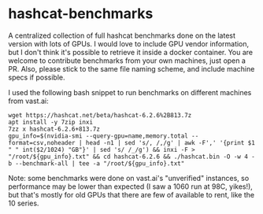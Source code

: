 # hashcat-benchmarks
A centralized collection of full hashcat benchmarks done on the latest version with lots of GPUs. I would love to include GPU vendor information, but I don't think it's possible to retrieve it inside a docker container. You are welcome to contribute benchmarks from your own machines, just open a PR. Also, please stick to the same file naming scheme, and include machine specs if possible.  

I used the following bash snippet to run benchmarks on different machines from vast.ai:
```
wget https://hashcat.net/beta/hashcat-6.2.6%2B813.7z
apt install -y 7zip inxi
7zz x hashcat-6.2.6+813.7z
gpu_info=$(nvidia-smi --query-gpu=name,memory.total --format=csv,noheader | head -n1 | sed 's/, /,/g' | awk -F',' '{print $1 " " int($2/1024) "GB"}' | sed 's/ /_/g') && inxi -F > "/root/${gpu_info}.txt" && cd hashcat-6.2.6 && ./hashcat.bin -O -w 4 -b --benchmark-all | tee -a "/root/${gpu_info}.txt"
```

Note: some benchmarks were done on vast.ai's "unverified" instances, so performance may be lower than expected (I saw a 1060 run at 98C, yikes!), but that's mostly for old GPUs that there are few of available to rent, like the 10 series.

